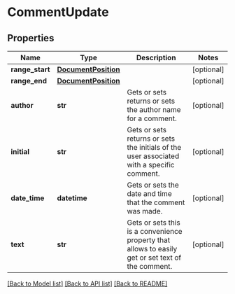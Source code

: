 # CommentUpdate

## Properties
Name | Type | Description | Notes
------------ | ------------- | ------------- | -------------
**range_start** | [**DocumentPosition**](DocumentPosition.md) |  | [optional] 
**range_end** | [**DocumentPosition**](DocumentPosition.md) |  | [optional] 
**author** | **str** | Gets or sets returns or sets the author name for a comment. | [optional] 
**initial** | **str** | Gets or sets returns or sets the initials of the user associated with a specific comment. | [optional] 
**date_time** | **datetime** | Gets or sets the date and time that the comment was made. | [optional] 
**text** | **str** | Gets or sets this is a convenience property that allows to easily get or set text of the comment. | [optional] 

[[Back to Model list]](../README.md#documentation-for-models) [[Back to API list]](../README.md#documentation-for-api-endpoints) [[Back to README]](../README.md)

